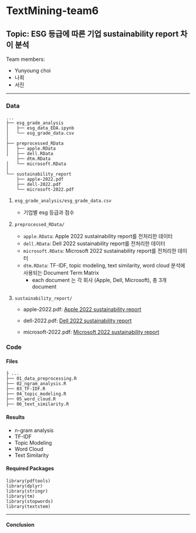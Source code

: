 # TextMining-team6

## Topic: ESG 등급에 따른 기업 sustainability report 차이 분석
Team members: 
- Yunyoung choi
- 나희
- 서진
  
---

### Data
```
...
├── esg_grade_analysis
│   ├── esg_data_EDA.ipynb
│   └── esg_grade_data.csv
│
├── preprocessed_RData
│   ├── apple.RData
│   ├── dell.RData
    ├── dtm.RData
│   └── microsoft.RData
│
└── sustainability_report
    ├── apple-2022.pdf
    ├── dell-2022.pdf
    └── microsoft-2022.pdf
```
  
     

1. `esg_grade_analysis/esg_grade_data.csv`   
   - 기업별 esg 등급과 점수  

2. `preprocessed_RData/`  
   - `apple.RData`: Apple 2022 sustainability report를 전처리한 데이터
   - `dell.RData`: Dell 2022 sustainability report를 전처리한 데이터
   - `microsoft.RData`: Microsoft 2022 sustainability report를 전처리한 데이터
   - `dtm.RData`: TF-IDF, topic modeling, text similarity, word cloud 분석에 사용되는 Document Term Matrix
     - each document 는 각 회사 (Apple, Dell, Microsoft), 총 3개 document

3. `sustainability_report/`  
   - apple-2022.pdf: [Apple 2022 sustainability report](https://www.apple.com/pl/environment/pdf/Apple_Environmental_Progress_Report_2022.pdf)  

   - dell-2022.pdf: [Dell 2022 sustainability report](https://www.dell.com/en-us/dt/corporate/social-impact/esg-resources/reports.htm#tab0=0&pdf-overlay=//www.delltechnologies.com/asset/en-us/solutions/business-solutions/briefs-summaries/delltechnologies-fy22-esg-report.pdf)  

   - microsoft-2022.pdf: [Microsoft 2022 sustainability report](https://news.microsoft.com/wp-content/uploads/prod/sites/42/2023/05/2022-Environmental-Sustainability-Report.pdf)   

  

### Code
#### Files
```
├ ...
├── 01_data_preprocessing.R
├── 02_ngram_analysis.R
├── 03_TF-IDF.R
├── 04_topic_modeling.R
├── 05_word_cloud.R
├── 06_text_similarity.R
```

#### Results
- n-gram analysis 
- TF-IDF
- Topic Modeling
- Word Cloud
- Text Similarity


#### Required Packages
```
library(pdftools)
library(dplyr)
library(stringr)
library(tm)
library(stopwords)
library(textstem)

```

---

#### Conclusion
